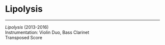 # Lipolysis
- - - 
*Lipolysis* (2013-2016)<br>
Instrumentation: Violin Duo, Bass Clarinet<br>
Transposed Score

